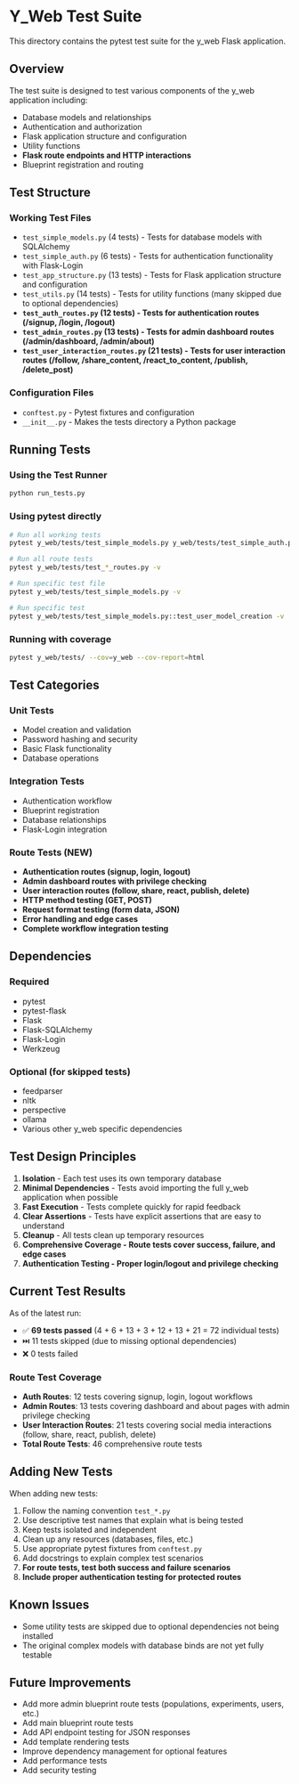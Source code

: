 # Y_Web Test Suite

This directory contains the pytest test suite for the y_web Flask application.

## Overview

The test suite is designed to test various components of the y_web application including:

- Database models and relationships
- Authentication and authorization
- Flask application structure and configuration  
- Utility functions
- **Flask route endpoints and HTTP interactions**
- Blueprint registration and routing

## Test Structure

### Working Test Files

- `test_simple_models.py` (4 tests) - Tests for database models with SQLAlchemy
- `test_simple_auth.py` (6 tests) - Tests for authentication functionality with Flask-Login
- `test_app_structure.py` (13 tests) - Tests for Flask application structure and configuration
- `test_utils.py` (14 tests) - Tests for utility functions (many skipped due to optional dependencies)
- **`test_auth_routes.py` (12 tests) - Tests for authentication routes (/signup, /login, /logout)**
- **`test_admin_routes.py` (13 tests) - Tests for admin dashboard routes (/admin/dashboard, /admin/about)**
- **`test_user_interaction_routes.py` (21 tests) - Tests for user interaction routes (/follow, /share_content, /react_to_content, /publish, /delete_post)**

### Configuration Files

- `conftest.py` - Pytest fixtures and configuration
- `__init__.py` - Makes the tests directory a Python package

## Running Tests

### Using the Test Runner

```bash
python run_tests.py
```

### Using pytest directly

```bash
# Run all working tests
pytest y_web/tests/test_simple_models.py y_web/tests/test_simple_auth.py y_web/tests/test_app_structure.py y_web/tests/test_utils.py y_web/tests/test_auth_routes.py y_web/tests/test_admin_routes.py y_web/tests/test_user_interaction_routes.py -v

# Run all route tests
pytest y_web/tests/test_*_routes.py -v

# Run specific test file
pytest y_web/tests/test_simple_models.py -v

# Run specific test
pytest y_web/tests/test_simple_models.py::test_user_model_creation -v
```

### Running with coverage

```bash
pytest y_web/tests/ --cov=y_web --cov-report=html
```

## Test Categories

### Unit Tests
- Model creation and validation
- Password hashing and security
- Basic Flask functionality
- Database operations

### Integration Tests  
- Authentication workflow
- Blueprint registration
- Database relationships
- Flask-Login integration

### **Route Tests (NEW)**  
- **Authentication routes (signup, login, logout)**
- **Admin dashboard routes with privilege checking**
- **User interaction routes (follow, share, react, publish, delete)**
- **HTTP method testing (GET, POST)**
- **Request format testing (form data, JSON)**
- **Error handling and edge cases**
- **Complete workflow integration testing**

## Dependencies

### Required
- pytest
- pytest-flask
- Flask
- Flask-SQLAlchemy
- Flask-Login
- Werkzeug

### Optional (for skipped tests)
- feedparser
- nltk
- perspective
- ollama
- Various other y_web specific dependencies

## Test Design Principles

1. **Isolation** - Each test uses its own temporary database
2. **Minimal Dependencies** - Tests avoid importing the full y_web application when possible
3. **Fast Execution** - Tests complete quickly for rapid feedback
4. **Clear Assertions** - Tests have explicit assertions that are easy to understand
5. **Cleanup** - All tests clean up temporary resources
6. ****Comprehensive Coverage** - Route tests cover success, failure, and edge cases**
7. ****Authentication Testing** - Proper login/logout and privilege checking**

## Current Test Results

As of the latest run:
- ✅ **69 tests passed** (4 + 6 + 13 + 3 + 12 + 13 + 21 = 72 individual tests)
- ⏭️ 11 tests skipped (due to missing optional dependencies)
- ❌ 0 tests failed

### **Route Test Coverage**
- **Auth Routes**: 12 tests covering signup, login, logout workflows
- **Admin Routes**: 13 tests covering dashboard and about pages with admin privilege checking
- **User Interaction Routes**: 21 tests covering social media interactions (follow, share, react, publish, delete)
- **Total Route Tests**: 46 comprehensive route tests

## Adding New Tests

When adding new tests:

1. Follow the naming convention `test_*.py`
2. Use descriptive test names that explain what is being tested
3. Keep tests isolated and independent
4. Clean up any resources (databases, files, etc.)
5. Use appropriate pytest fixtures from `conftest.py`
6. Add docstrings to explain complex test scenarios
7. **For route tests, test both success and failure scenarios**
8. **Include proper authentication testing for protected routes**

## Known Issues

- Some utility tests are skipped due to optional dependencies not being installed
- The original complex models with database binds are not yet fully testable

## Future Improvements

- Add more admin blueprint route tests (populations, experiments, users, etc.)
- Add main blueprint route tests
- Add API endpoint testing for JSON responses
- Add template rendering tests
- Improve dependency management for optional features
- Add performance tests
- Add security testing